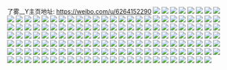 了雾__Y主页地址: https://weibo.com/u/6264152290 
![](https://wx4.sinaimg.cn/mw2000/006PVKamly1h9ioh6o212j30u01917fr.jpg) 
![](https://wx4.sinaimg.cn/mw2000/006PVKamly1h9ioh5uzuoj30u0191won.jpg) 
![](https://wx4.sinaimg.cn/mw2000/006PVKamly1h9ioh6yvkoj30u0191tj6.jpg) 
![](https://wx4.sinaimg.cn/mw2000/006PVKamly1h9ioh7971fj30u0140wn5.jpg) 
![](https://wx4.sinaimg.cn/mw2000/006PVKamly1h9ioh6cbnfj31910u04bi.jpg) 
![](https://wx4.sinaimg.cn/mw2000/006PVKamly1h9ioh7jjkuj30u0140qfr.jpg) 
![](https://wx4.sinaimg.cn/mw2000/006PVKamly1h9ioh7tcp5j30u00u0n6s.jpg) 
![](https://wx4.sinaimg.cn/mw2000/006PVKamly1h9ioh826yuj30u0140jyq.jpg) 
![](https://wx4.sinaimg.cn/mw2000/006PVKamly1h8dx372sljj30sx0hj406.jpg) 
![](https://wx4.sinaimg.cn/mw2000/006PVKamly1h7y2iiphv6j31wq2elkjl.jpg) 
![](https://wx4.sinaimg.cn/mw2000/006PVKamly1h7y2ijkt4bj31yi2pyu0x.jpg) 
![](https://wx4.sinaimg.cn/mw2000/006PVKamly1h7y2ik86xcj31531f8aro.jpg) 
![](https://wx4.sinaimg.cn/mw2000/006PVKamly1h7y2ilhmclj325g3027wi.jpg) 
![](https://wx4.sinaimg.cn/mw2000/006PVKamly1h7y2ip4jenj31sc2dsnpe.jpg) 
![](https://wx4.sinaimg.cn/mw2000/006PVKamly1h7y2itt763j33402c0e85.jpg) 
![](https://wx4.sinaimg.cn/mw2000/006PVKamly1h7y2ihz68mj33402c0qv8.jpg) 
![](https://wx4.sinaimg.cn/mw2000/006PVKamly1h7y2iyvc6kj323p35shdu.jpg) 
![](https://wx4.sinaimg.cn/mw2000/006PVKamly1h7y2j3rpdbj323o35sqv6.jpg) 
![](https://wx4.sinaimg.cn/mw2000/006PVKamly1h7y2j94e9dj323p35s4qr.jpg) 
![](https://wx4.sinaimg.cn/mw2000/006PVKamly1h6c9sfmigij32c0340neq.jpg) 
![](https://wx4.sinaimg.cn/mw2000/006PVKamly1h6c9s9s4l7j33402c0n1m.jpg) 
![](https://wx4.sinaimg.cn/mw2000/006PVKamly1h6c9sbgtamj325o2vlqv5.jpg) 
![](https://wx4.sinaimg.cn/mw2000/006PVKamly1h6c9sgbbcij32c0340x3x.jpg) 
![](https://wx4.sinaimg.cn/mw2000/006PVKamly1h5099t2wbej31pd29uhdx.jpg) 
![](https://wx4.sinaimg.cn/mw2000/006PVKamly1h509a3ud8rj31sc2dsnph.jpg) 
![](https://wx4.sinaimg.cn/mw2000/006PVKamly1h509ae97slj31r02c0x6t.jpg) 
![](https://wx4.sinaimg.cn/mw2000/006PVKamly1h03u5jehdfj30sr175qcy.jpg) 
![](https://wx4.sinaimg.cn/mw2000/006PVKamly1h03u5l922dj30sy17gq91.jpg) 
![](https://wx4.sinaimg.cn/mw2000/006PVKamly1h03u5ln2ydj30u0190gq2.jpg) 
![](https://wx4.sinaimg.cn/mw2000/006PVKamly1h03u5m6602j30u019ktj0.jpg) 
![](https://wx4.sinaimg.cn/mw2000/006PVKamly1h03u5inayij33402c01ky.jpg) 
![](https://wx4.sinaimg.cn/mw2000/006PVKamly1h03u5mjkzbj31900u011r.jpg) 
![](https://wx4.sinaimg.cn/mw2000/006PVKamly1h03u5my2zoj31900u0tgi.jpg) 
![](https://wx4.sinaimg.cn/mw2000/006PVKamly1h03u5njzqoj31900u015n.jpg) 
![](https://wx4.sinaimg.cn/mw2000/006PVKamly1h03u5nzelsj31900u012i.jpg) 
![](https://wx4.sinaimg.cn/mw2000/006PVKamly1gyzp0qdlxkj30u0190al1.jpg) 
![](https://wx4.sinaimg.cn/mw2000/006PVKamly1gyzp0r65oqj32c02c04qq.jpg) 
![](https://wx4.sinaimg.cn/mw2000/006PVKamly1gwdioxnc47j31hc0u0qai.jpg) 
![](https://wx4.sinaimg.cn/mw2000/006PVKamly1gwdiox1hkaj31400u0qb3.jpg) 
![](https://wx4.sinaimg.cn/mw2000/006PVKamly1gwdioxanucj30u00u0797.jpg) 
![](https://wx4.sinaimg.cn/mw2000/006PVKamly1gwdiowaj4hj30u0140jwn.jpg) 
![](https://wx4.sinaimg.cn/mw2000/006PVKamly1gwdiovm85fj30u013yn3o.jpg) 
![](https://wx4.sinaimg.cn/mw2000/006PVKamly1gwdiovxzrhj30u0140mz4.jpg) 
![](https://wx4.sinaimg.cn/mw2000/006PVKamly1gwdioxz8sij30u01907bg.jpg) 
![](https://wx4.sinaimg.cn/mw2000/006PVKamly1gwdiowkmnaj31400u0ahs.jpg) 
![](https://wx4.sinaimg.cn/mw2000/006PVKamly1gwdipda0nhj31900u0q8y.jpg) 
![](https://wx4.sinaimg.cn/mw2000/006PVKamly1gvzpjjrsvkj30u00u0n1i.jpg) 
![](https://wx4.sinaimg.cn/mw2000/006PVKamly1gvk0me7duwj60u00u00yv02.jpg) 
![](https://wx4.sinaimg.cn/mw2000/006PVKamly1gvk0mej29gj60u00u0gu802.jpg) 
![](https://wx4.sinaimg.cn/mw2000/006PVKamly1gvk0meudl6j60u00u0q5802.jpg) 
![](https://wx4.sinaimg.cn/mw2000/006PVKamly1gvdghetedpj625f25f4qp02.jpg) 
![](https://wx4.sinaimg.cn/mw2000/006PVKamly1gv29cpawe6j60u01420xz02.jpg) 
![](https://wx4.sinaimg.cn/mw2000/006PVKamly1gv29coz7cmj60u0142jx802.jpg) 
![](https://wx4.sinaimg.cn/mw2000/006PVKamly1guwnsvo1sij60u013ygt502.jpg) 
![](https://wx4.sinaimg.cn/mw2000/006PVKamly1guqyegpqirj60u01400zf02.jpg) 
![](https://wx4.sinaimg.cn/mw2000/006PVKamly1guqyegawrpj61400u043c02.jpg) 
![](https://wx4.sinaimg.cn/mw2000/006PVKamly1guqyefxo3qj60u0140dmh02.jpg) 
![](https://wx4.sinaimg.cn/mw2000/006PVKamly1gtwdy1jrtgj30u00u0gq3.jpg) 
![](https://wx4.sinaimg.cn/mw2000/006PVKamly1gtwdy1yvvsj31420u0aeb.jpg) 
![](https://wx4.sinaimg.cn/mw2000/006PVKamly1gtwdy2ceasj30u00u0aev.jpg) 
![](https://wx4.sinaimg.cn/mw2000/006PVKamly1gtona3nn6xj32c02c0qv5.jpg) 
![](https://wx4.sinaimg.cn/mw2000/006PVKamly1gtona1rj87j30tx188afr.jpg) 
![](https://wx4.sinaimg.cn/mw2000/006PVKamly1gtit8jkpf6j31400u0k27.jpg) 
![](https://wx4.sinaimg.cn/mw2000/006PVKamly1gtit8iptrrj30u00u0q71.jpg) 
![](https://wx4.sinaimg.cn/mw2000/006PVKamly1gtit8j6atlj30u00u0q75.jpg) 
![](https://wx4.sinaimg.cn/mw2000/006PVKamly1gt830d9wt4j31am0u0qi2.jpg) 
![](https://wx4.sinaimg.cn/mw2000/006PVKamly1gt830dywzkj319w0rbn4k.jpg) 
![](https://wx4.sinaimg.cn/mw2000/006PVKamly1gt830ck0upj30u00u0te3.jpg) 
![](https://wx4.sinaimg.cn/mw2000/006PVKamly1gscb50q3odj30u013yqen.jpg) 
![](https://wx4.sinaimg.cn/mw2000/006PVKamly1gscb511r76j313y0u045e.jpg) 
![](https://wx4.sinaimg.cn/mw2000/006PVKamly1gqh2rtf0vwj30v9178jx0.jpg) 
![](https://wx4.sinaimg.cn/mw2000/006PVKamly1gqdah5a37xj32801o0u0z.jpg) 
![](https://wx4.sinaimg.cn/mw2000/006PVKamly1gqdah6eijyj33402c0npd.jpg) 
![](https://wx4.sinaimg.cn/mw2000/006PVKamly1gqdagyy79mj328b2z3x6p.jpg) 
![](https://wx4.sinaimg.cn/mw2000/006PVKamly1gqdah2u347j32872yxe82.jpg) 
![](https://wx4.sinaimg.cn/mw2000/006PVKamly1gq5k4rrtiij33402c0qvb.jpg) 
![](https://wx4.sinaimg.cn/mw2000/006PVKamly1gq5k4oblwyj32c0340hdz.jpg) 
![](https://wx4.sinaimg.cn/mw2000/006PVKamly1gq5k4vf7n8j33402c0b2f.jpg) 
![](https://wx4.sinaimg.cn/mw2000/006PVKamly1gq5k4iygcqj30v91vohdt.jpg) 
![](https://wx4.sinaimg.cn/mw2000/006PVKamly1gq5k4hcu83j32c02c0nl6.jpg) 
![](https://wx4.sinaimg.cn/mw2000/006PVKamly1gq5k4lc4uyj32c03407wn.jpg) 
![](https://wx4.sinaimg.cn/mw2000/006PVKamly1gokwqh8eldj31sg2dsgvt.jpg) 
![](https://wx4.sinaimg.cn/mw2000/006PVKamly1gnolapeqqrj30rs15o469.jpg) 
![](https://wx4.sinaimg.cn/mw2000/006PVKamly1gnolaqpnfqj30rs5zaqv6.jpg) 
![](https://wx4.sinaimg.cn/mw2000/006PVKamly1gnolapp3v2j30rs15oahr.jpg) 
![](https://wx4.sinaimg.cn/mw2000/006PVKamly1gnolarwiyyj32c0340b2a.jpg) 
![](https://wx4.sinaimg.cn/mw2000/006PVKamly1gnolau3xo4j33402c0b29.jpg) 
![](https://wx4.sinaimg.cn/mw2000/006PVKamly1gnolate9abj31z62dix6p.jpg) 
![](https://wx4.sinaimg.cn/mw2000/006PVKamly1gnolaw5qlij32c02c01kx.jpg) 
![](https://wx4.sinaimg.cn/mw2000/006PVKamly1gnolaxqchnj32c02c01kx.jpg) 
![](https://wx4.sinaimg.cn/mw2000/006PVKamly1gnolazbwc5j32c02c0e5a.jpg) 
![](https://wx4.sinaimg.cn/mw2000/006PVKamly1gmo6i9wsp9j32ds1scb2a.jpg) 
![](https://wx4.sinaimg.cn/mw2000/006PVKamly1gmo6i79wzbj33402c07wh.jpg) 
![](https://wx4.sinaimg.cn/mw2000/006PVKamly1gmo6ibnjfgj32ds1sc7wi.jpg) 
![](https://wx4.sinaimg.cn/mw2000/006PVKamly1gmmgu0zg4pj31o0280npe.jpg) 
![](https://wx4.sinaimg.cn/mw2000/006PVKamly1gmmgtwe6b5j32801o0kjl.jpg) 
![](https://wx4.sinaimg.cn/mw2000/006PVKamly1gmmgtrxe6bj32c02c01hz.jpg) 
![](https://wx4.sinaimg.cn/mw2000/006PVKamly1gmmgtobwezj32c0340npe.jpg) 
![](https://wx4.sinaimg.cn/mw2000/006PVKamly1gmmgu61bb9j32c02c0e2v.jpg) 
![](https://wx4.sinaimg.cn/mw2000/006PVKamly1gmmgu3d2woj32c02c07b3.jpg) 
![](https://wx4.sinaimg.cn/mw2000/006PVKamly1gm51m6zz7zj32ds1sgdyn.jpg) 
![](https://wx4.sinaimg.cn/mw2000/006PVKamly1gm51m570unj33402c07wh.jpg) 
![](https://wx4.sinaimg.cn/mw2000/006PVKamly1gm51m8upblj33402c07wh.jpg) 
![](https://wx4.sinaimg.cn/mw2000/006PVKamly1glypggvi26j31sg2dsazb.jpg) 
![](https://wx4.sinaimg.cn/mw2000/006PVKamly1glypgiiptcj32c02c0awp.jpg) 
![](https://wx4.sinaimg.cn/mw2000/006PVKamgy1glj67yhpoxj31sg1sg000.jpg) 
![](https://wx4.sinaimg.cn/mw2000/006PVKamgy1glj67zgmeuj31sg1sg7vf.jpg) 
![](https://wx4.sinaimg.cn/mw2000/006PVKamgy1glhn1z2iytj31sg2dsnif.jpg) 
![](https://wx4.sinaimg.cn/mw2000/006PVKamgy1glhn26ydfbj32c0340e82.jpg) 
![](https://wx4.sinaimg.cn/mw2000/006PVKamgy1glhn1wkfvvj31sg2ds4mt.jpg) 
![](https://wx4.sinaimg.cn/mw2000/006PVKamgy1glc878r6rej32801o0u0x.jpg) 
![](https://wx4.sinaimg.cn/mw2000/006PVKamgy1glc817ko90j33402c0u0x.jpg) 
![](https://wx4.sinaimg.cn/mw2000/006PVKamgy1glc814ifj9j33402c04qp.jpg) 
![](https://wx4.sinaimg.cn/mw2000/006PVKamgy1glc81btjsgj32c0340npe.jpg) 
![](https://wx4.sinaimg.cn/mw2000/006PVKamgy1gkvphmxv9rj33402c0kjl.jpg) 
![](https://wx4.sinaimg.cn/mw2000/006PVKamgy1gkvpgrrhkwj33402c0b29.jpg) 
![](https://wx4.sinaimg.cn/mw2000/006PVKamgy1gkvph5tty9j33402c0x6p.jpg) 
![](https://wx4.sinaimg.cn/mw2000/006PVKamgy1gkml3di6flj33402c0u0x.jpg) 
![](https://wx4.sinaimg.cn/mw2000/006PVKamly1gk68e3j5uej33402c07wj.jpg) 
![](https://wx4.sinaimg.cn/mw2000/006PVKamly1gk68dteoxrj31pq2a6b29.jpg) 
![](https://wx4.sinaimg.cn/mw2000/006PVKamly1gk68dnw2xsj328h2zbkjn.jpg) 
![](https://wx4.sinaimg.cn/mw2000/006PVKamgy1gjxvfd5xblj30u01417aj.jpg) 
![](https://wx4.sinaimg.cn/mw2000/006PVKamly1gjux2jwg1dj31sg1sg1gu.jpg) 
![](https://wx4.sinaimg.cn/mw2000/006PVKamly1gjo8b76owbj32by340e81.jpg) 
![](https://wx4.sinaimg.cn/mw2000/006PVKamly1gjo8b1u89sj32bz340hdt.jpg) 
![](https://wx4.sinaimg.cn/mw2000/006PVKamly1gjo8b2x03pj32c0340qv5.jpg) 
![](https://wx4.sinaimg.cn/mw2000/006PVKamly1gjo8b4snpmj32bz340b2a.jpg) 
![](https://wx4.sinaimg.cn/mw2000/006PVKamly1gjld52bwdfj32c0340hdu.jpg) 
![](https://wx4.sinaimg.cn/mw2000/006PVKamly1gjld5110h3j32801o0npd.jpg) 
![](https://wx4.sinaimg.cn/mw2000/006PVKamly1gjewqgkndpj32801o0qv5.jpg) 
![](https://wx4.sinaimg.cn/mw2000/006PVKamly1gjewqf1mgbj31s02dc4qp.jpg) 
![](https://wx4.sinaimg.cn/mw2000/006PVKamly1gje4gbl9ccj32c02c04qr.jpg) 
![](https://wx4.sinaimg.cn/mw2000/006PVKamly1gje4ggufonj32c02c0hdt.jpg) 
![](https://wx4.sinaimg.cn/mw2000/006PVKamly1gje4ges9mvj33402c04qq.jpg) 
![](https://wx4.sinaimg.cn/mw2000/006PVKamgy1ghbf5dtot3j30rs15n106.jpg) 
![](https://wx4.sinaimg.cn/mw2000/006PVKamgy1ghbf5e8j14j30rs13djzb.jpg) 
![](https://wx4.sinaimg.cn/mw2000/006PVKamgy1ghbf5hba8yj30rs37r4qp.jpg) 
![](https://wx4.sinaimg.cn/mw2000/006PVKamgy1ghbf5cbsurj33402c0x6q.jpg) 
![](https://wx4.sinaimg.cn/mw2000/006PVKamgy1ghbf5aq62fj30rs2234qp.jpg) 
![](https://wx4.sinaimg.cn/mw2000/006PVKamgy1ghbf5d9s7cj30rs223b29.jpg) 
![](https://wx4.sinaimg.cn/mw2000/006PVKamgy1ghbf5ewitrj30rs1jkty5.jpg) 
![](https://wx4.sinaimg.cn/mw2000/006PVKamgy1ghbf5gcfgsj30rs1qh4qp.jpg) 
![](https://wx4.sinaimg.cn/mw2000/006PVKamgy1ghbf5fgrcwj30rs15okc8.jpg) 
![](https://wx4.sinaimg.cn/mw2000/006PVKamly1gforrk51g2j32yo1o0npd.jpg) 
![](https://wx4.sinaimg.cn/mw2000/006PVKamly1gforrp0p1ij32yo1o07wi.jpg) 
![](https://wx4.sinaimg.cn/mw2000/006PVKamly1gforrbfqibj32801o0b29.jpg) 
![](https://wx4.sinaimg.cn/mw2000/006PVKamly1g8gne46s6jj335s23ue82.jpg) 
![](https://wx4.sinaimg.cn/mw2000/006PVKamly1g8gndvrja2j335s23unpe.jpg) 
![](https://wx4.sinaimg.cn/mw2000/006PVKamly1g8gne2hj4nj335s23ue83.jpg) 
![](https://wx4.sinaimg.cn/mw2000/006PVKamly1g8gndyz4nmj335s23ukjm.jpg) 
![](https://wx4.sinaimg.cn/mw2000/006PVKamly1g8gne7z3fuj335s23ue82.jpg) 
![](https://wx4.sinaimg.cn/mw2000/006PVKamly1g8gne6az2yj335s23uqv6.jpg) 
![](https://wx4.sinaimg.cn/mw2000/006PVKamly1g8gnea1bvnj335s23u7wj.jpg) 
![](https://wx4.sinaimg.cn/mw2000/006PVKamly1g8gne0lc17j335s23unpe.jpg) 
![](https://wx4.sinaimg.cn/mw2000/006PVKamly1g8gndxlgryj335s23ukjm.jpg) 
![](https://wx4.sinaimg.cn/mw2000/006PVKamly1g71w53ljqcj32c0340npe.jpg) 
![](https://wx4.sinaimg.cn/mw2000/006PVKamly1g71w46ubpuj32c0340x6q.jpg) 
